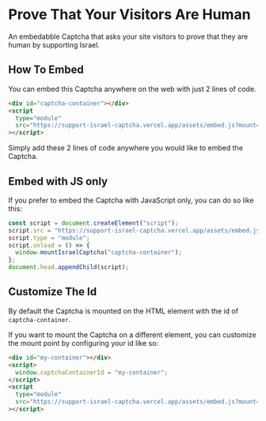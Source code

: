 # Prove That Your Visitors Are Human

An embedabble Captcha that asks your site visitors to prove that they are human by supporting Israel.

## How To Embed

You can embed this Captcha anywhere on the web with just 2 lines of
code.

```html
<div id="captcha-container"></div>
<script
  type="module"
  src="https://support-israel-captcha.vercel.app/assets/embed.js?mount=1"
></script>
```

Simply add these 2 lines of code anywhere you would like to embed the Captcha.

## Embed with JS only

If you prefer to embed the Captcha with JavaScript only, you can do so like this:

```js
const script = document.createElement("script");
script.src = "https://support-israel-captcha.vercel.app/assets/embed.js";
script.type = "module";
script.onload = () => {
  window.mountIsraelCaptcha("captcha-container");
};
document.head.appendChild(script);
```

## Customize The Id

By default the Captcha is mounted on the HTML element with the id of `captcha-container`.

If you want to mount the Captcha on a different element, you can customize the mount point by configuring your id like so:

```html
<div id="my-container"></div>
<script>
  window.captchaContainerId = "my-container";
</script>
<script
  type="module"
  src="https://support-israel-captcha.vercel.app/assets/embed.js?mount=1"
></script>
```
